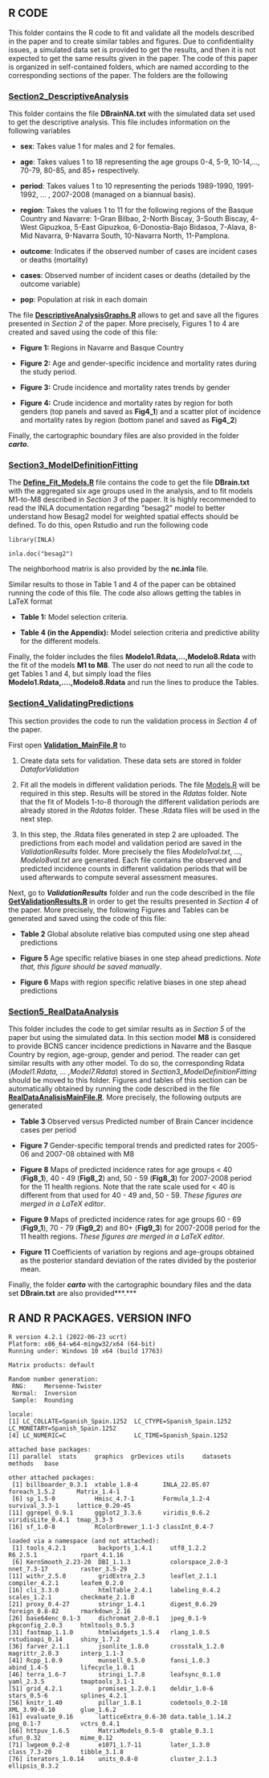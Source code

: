 ## **R CODE**

This folder contains the R code to fit and validate all the models described in the paper and to create similar tables and figures. Due to confidentiality issues, a simulated data set is provided to get the results, and then it is not expected to get the same results given in the paper. The code of this paper is organized in self-contained folders, which are named according to the corresponding sections of the paper. The folders are the following

### [**Section2_DescriptiveAnalysis**](https://github.com/spatialstatisticsupna/Biometrical_Journal_2022/tree/main/R/Section2_DescriptiveAnalysis "Section2_DescriptiveAnalysis")

This folder contains the file **DBrainNA.txt** with the simulated data set used to get the descriptive analysis. This file includes information on the following variables

-   **sex**: Takes value 1 for males and 2 for females.

-   **age**: Takes values 1 to 18 representing the age groups 0-4, 5-9, 10-14,..., 70-79, 80-85, and 85+ respectively.

-   **period**: Takes values 1 to 10 representing the periods 1989-1990, 1991-1992, ... , 2007-2008 (managed on a biannual basis).

-   **region**: Takes the values 1 to 11 for the following regions of the Basque Country and Navarre: 1-Gran Bilbao, 2-North Biscay, 3-South Biscay, 4-West Gipuzkoa, 5-East Gipuzkoa, 6-Donostia-Bajo Bidasoa, 7-Alava, 8-Mid Navarra, 9-Navarra South, 10-Navarra North, 11-Pamplona.

-   **outcome**: Indicates if the observed number of cases are incident cases or deaths (mortality)

-   **cases**: Observed number of incident cases or deaths (detailed by the outcome variable)

-   **pop**: Population at risk in each domain

The file [**DescriptiveAnalysisGraphs.R**](https://github.com/spatialstatisticsupna/Biometrical_Journal_2022/blob/main/R/Section2_DescriptiveAnalysis/DescriptiveAnalysisGraphs.R "DescriptiveAnalysisGraphs.R") allows to get and save all the figures presented in *Section 2* of the paper. More precisely, Figures 1 to 4 are created and saved using the code of this file:

-   **Figure 1:** Regions in Navarre and Basque Country

-   **Figure 2:** Age and gender-specific incidence and mortality rates during the study period.

-   **Figure 3:** Crude incidence and mortality rates trends by gender

-   **Figure 4:** Crude incidence and mortality rates by region for both genders (top panels and saved as **Fig4_1**) and a scatter plot of incidence and mortality rates by region (bottom panel and saved as **Fig4_2**)

Finally, the cartographic boundary files are also provided in the folder ***carto.***

### [**Section3_ModelDefinitionFitting**](https://github.com/spatialstatisticsupna/Biometrical_Journal_2022/tree/main/R/Section3_ModelDefinitionFitting "Section3_ModelDefinitionFitting")

The [**Define_Fit_Models.R**](https://github.com/spatialstatisticsupna/Biometrical_Journal_2022/blob/main/R/Section3_ModelDefinitionFitting/Define_Fit_Models.R "Define_Fit_Models.R") file contains the code to get the file **DBrain.txt** with the aggregated six age groups used in the analysis, and to fit models M1-to-M8 described in *Section 3* of the paper. It is highly recommended to read the INLA documentation regarding "besag2" model to better understand how Besag2 model for weighted spatial effects should be defined. To do this, open Rstudio and run the following code

`library(INLA)`

`inla.doc("besag2")`

The neighborhood matrix is also provided by the **nc.inla** file.

Similar results to those in Table 1 and 4 of the paper can be obtained running the code of this file. The code also allows getting the tables in LaTeX format

-   **Table 1:** Model selection criteria.

-   **Table 4 (in the Appendix):** Model selection criteria and predictive ability for the different models.

Finally, the folder includes the files **Modelo1.Rdata,...,Modelo8.Rdata** with the fit of the models **M1 to M8**. The user do not need to run all the code to get Tables 1 and 4, but simply load the files **Modelo1.Rdata,....,Modelo8.Rdata** and run the lines to produce the Tables.

### [**Section4_ValidatingPredictions**](https://github.com/spatialstatisticsupna/Biometrical_Journal_2022/tree/main/R/Section4_ValidatingPredictions "Section4_ValidatingPredictions")

This section provides the code to run the validation process in *Section 4* of the paper.

First open [**Validation_MainFile.R**](https://github.com/spatialstatisticsupna/Biometrical_Journal_2022/blob/main/R/Section4_ValidatingPredictions/Validation_MainFile.R "Validation_MainFile.R") to

1.  Create data sets for validation. These data sets are stored in folder *DataforValidation*

2.  Fit all the models in different validation periods. The file [Models.R](https://github.com/spatialstatisticsupna/Biometrical_Journal_2022/blob/main/R/Section4_ValidatingPredictions/Models.R "Models.R") will be required in this step. Results will be stored in the *Rdatas* folder. Note that the fit of Models 1-to-8 thorough the different validation periods are already stored in the *Rdatas* folder. These .Rdata files will be used in the next step.

3.  In this step, the .Rdata files generated in step 2 are uploaded. The predictions from each model and validation period are saved in the *ValidationResults* folder. More precisely the files *Modelo1val.txt*, ..., *Modelo8val.txt* are generated. Each file contains the observed and predicted incidence counts in different validation periods that will be used afterwards to compute several assessment measures.

Next, go to ***ValidationResults*** folder and run the code described in the file [**GetValidationResults.R**](https://github.com/spatialstatisticsupna/Biometrical_Journal_2022/blob/main/R/Section4_ValidatingPredictions/ValidationResults/GetValidationResults.R "GetValidationResults.R") in order to get the results presented in *Section 4* of the paper. More precisely, the following Figures and Tables can be generated and saved using the code of this file:

-   **Table 2** Global absolute relative bias computed using one step ahead predictions

-   **Figure 5** Age specific relative biases in one step ahead predictions. *Note that, this figure should be saved manually*.

-   **Figure 6** Maps with region specific relative biases in one step ahead predictions

### [**Section5_RealDataAnalysis**](https://github.com/spatialstatisticsupna/Biometrical_Journal_2022/tree/main/R/Section5_RealDataAnalysis "Section5_RealDataAnalysis")

This folder includes the code to get similar results as in *Section 5* of the paper but using the simulated data. In this section model **M8** is considered to provide BCNS cancer incidence predictions in Navarre and the Basque Country by region, age-group, gender and period. The reader can get similar results with any other model. To do so, the corresponding Rdata (*Model1.Rdata, ... ,Model7.Rdata*) stored in *Section3_ModelDefinitionFitting* should be moved to this folder. Figures and tables of this section can be automatically obtained by running the code described in the file [**RealDataAnalisisMainFile.R**](https://github.com/spatialstatisticsupna/Biometrical_Journal_2022/blob/main/R/Section5_RealDataAnalysis/RealDataAnalisisMainFile.R "RealDataAnalisisMainFile.R"). More precisely, the following outputs are generated

-   **Table 3** Observed versus Predicted number of Brain Cancer incidence cases per period

-   **Figure 7** Gender-specific temporal trends and predicted rates for 2005-06 and 2007-08 obtained with M8

-   **Figure 8** Maps of predicted incidence rates for age groups \< 40 (**Fig8_1**), 40 - 49 (**Fig8_2**) and, 50 - 59 (**Fig8_3**) for 2007-2008 period for the 11 health regions. Note that the rate scale used for \< 40 is different from that used for 40 - 49 and, 50 - 59. *These figures are merged in a LaTeX editor*.

-   **Figure 9** Maps of predicted incidence rates for age groups 60 - 69 (**Fig9_1**), 70 - 79 (**Fig9_2**) and 80+ (**Fig9_3**) for 2007-2008 period for the 11 health regions. *These figures are merged in a LaTeX editor*.

-   **Figure 11** Coefficients of variation by regions and age-groups obtained as the posterior standard deviation of the rates divided by the posterior mean.

Finally, the folder ***carto*** with the cartographic boundary files and the data set **DBrain.txt** are also provided***.***

## R  AND R PACKAGES. VERSION INFO

``` {.r}
R version 4.2.1 (2022-06-23 ucrt)
Platform: x86_64-w64-mingw32/x64 (64-bit)
Running under: Windows 10 x64 (build 17763)

Matrix products: default

Random number generation:
 RNG:     Mersenne-Twister 
 Normal:  Inversion 
 Sample:  Rounding 
 
locale:
[1] LC_COLLATE=Spanish_Spain.1252  LC_CTYPE=Spanish_Spain.1252    LC_MONETARY=Spanish_Spain.1252
[4] LC_NUMERIC=C                   LC_TIME=Spanish_Spain.1252    

attached base packages:
[1] parallel  stats     graphics  grDevices utils     datasets  methods   base     

other attached packages:
 [1] billboarder_0.3.1  xtable_1.8-4       INLA_22.05.07      foreach_1.5.2      Matrix_1.4-1      
 [6] sp_1.5-0           Hmisc_4.7-1        Formula_1.2-4      survival_3.3-1     lattice_0.20-45   
[11] ggrepel_0.9.1      ggplot2_3.3.6      viridis_0.6.2      viridisLite_0.4.1  tmap_3.3-3        
[16] sf_1.0-8           RColorBrewer_1.1-3 classInt_0.4-7    

loaded via a namespace (and not attached):
 [1] tools_4.2.1         backports_1.4.1     utf8_1.2.2          R6_2.5.1            rpart_4.1.16       
 [6] KernSmooth_2.23-20  DBI_1.1.3           colorspace_2.0-3    nnet_7.3-17         raster_3.5-29      
[11] withr_2.5.0         gridExtra_2.3       leaflet_2.1.1       compiler_4.2.1      leafem_0.2.0       
[16] cli_3.3.0           htmlTable_2.4.1     labeling_0.4.2      scales_1.2.1        checkmate_2.1.0    
[21] proxy_0.4-27        stringr_1.4.1       digest_0.6.29       foreign_0.8-82      rmarkdown_2.16     
[26] base64enc_0.1-3     dichromat_2.0-0.1   jpeg_0.1-9          pkgconfig_2.0.3     htmltools_0.5.3    
[31] fastmap_1.1.0       htmlwidgets_1.5.4   rlang_1.0.5         rstudioapi_0.14     shiny_1.7.2        
[36] farver_2.1.1        jsonlite_1.8.0      crosstalk_1.2.0     magrittr_2.0.3      interp_1.1-3       
[41] Rcpp_1.0.9          munsell_0.5.0       fansi_1.0.3         abind_1.4-5         lifecycle_1.0.1    
[46] terra_1.6-7         stringi_1.7.8       leafsync_0.1.0      yaml_2.3.5          tmaptools_3.1-1    
[51] grid_4.2.1          promises_1.2.0.1    deldir_1.0-6        stars_0.5-6         splines_4.2.1      
[56] knitr_1.40          pillar_1.8.1        codetools_0.2-18    XML_3.99-0.10       glue_1.6.2         
[61] evaluate_0.16       latticeExtra_0.6-30 data.table_1.14.2   png_0.1-7           vctrs_0.4.1        
[66] httpuv_1.6.5        MatrixModels_0.5-0  gtable_0.3.1        xfun_0.32           mime_0.12          
[71] lwgeom_0.2-8        e1071_1.7-11        later_1.3.0         class_7.3-20        tibble_3.1.8       
[76] iterators_1.0.14    units_0.8-0         cluster_2.1.3       ellipsis_0.3.2   
```
